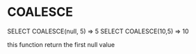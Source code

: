 # COALESCE

SELECT COALESCE(null, 5) => 5
SELECT COALESCE(10,5)  => 10 

this function return the first null value

